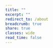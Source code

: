 ```yaml
---
title: ""
excerpt: ""
redirect_to: /about
breadcrumb: true
share: true
classes: wide
read_time: false
---
```


